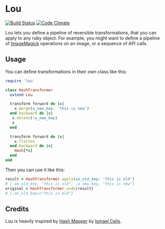 Lou
===

[![Build Status](http://img.shields.io/travis/iainbeeston/lou/master.svg)](https://travis-ci.org/iainbeeston/lou)
[![Code Climate](https://codeclimate.com/github/iainbeeston/lou/badges/gpa.svg)](https://codeclimate.com/github/iainbeeston/lou)

Lou lets you define a pipeline of reversible transformations, that you can apply to any ruby object. For example, you might want to define a pipeline of [ImageMagick](http://www.imagemagick.org) operations on an image, or a sequence of API calls.

Usage
-----

You can define transformations in their own class like this:

~~~ruby
require 'lou'

class HashTransformer
  extend Lou

  transform forward do |x|
    x.merge(a_new_key: 'this is new')
  end.backward do |x|
   x.delete(:a_new_key)
   x
  end

  transform forward do |x|
    x.flatten
  end.backward do |x|
    Hash[*x]
  end
end
~~~

Then you can use it like this:

~~~ruby
result = HashTransformer.apply(an_old_key: 'this is old')
# [:an_old_key, "this is old", :a_new_key, "this is new"]
original = HashTransformer.undo(result)
# {:an_old_key=>"this is old"}
~~~

Credits
-------

Lou is heavily inspired by [Hash Mapper](http://github.com/ismasan) by [Ismael Celis](http://github.com/ismasan).